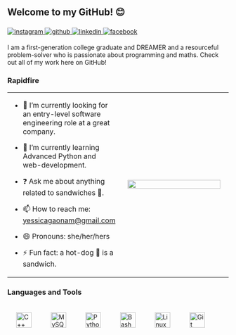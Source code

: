  ## Welcome to my GitHub! 😊 
 ###  
 
  

<a href="https://instagram.com/https://www.instagram.com/nomanches_yessi/" target="_blank">
<img src=https://img.shields.io/badge/instagram-%23000000.svg?&style=for-the-badge&logo=instagram&logoColor=white alt=instagram style="margin-bottom: 5px;" />
</a>
<a href="https://github.com/yessgm" target="_blank">
<img src=https://img.shields.io/badge/github-%2324292e.svg?&style=for-the-badge&logo=github&logoColor=white alt=github style="margin-bottom: 5px;" />
</a>
<a href="https://www.linkedin.com/in/yessica-gaona-morales/" target="_blank">
<img src=https://img.shields.io/badge/linkedin-%231E77B5.svg?&style=for-the-badge&logo=linkedin&logoColor=white alt=linkedin style="margin-bottom: 5px;" />
</a>
<a href="https://www.facebook.com/https://www.facebook.com/yessica.gaona.1/" target="_blank">
<img src=https://img.shields.io/badge/facebook-%232E87FB.svg?&style=for-the-badge&logo=facebook&logoColor=white alt=facebook style="margin-bottom: 5px;" />
</a>  
  

I am a first-generation college graduate and DREAMER and a resourceful problem-solver who is passionate about programming and maths. Check out all of my work here on GitHub! 
  

### Rapidfire  
<table><tr><td valign="top" width="50%">

- 🔭 I’m currently looking for an entry-level software engineering role at a great company.  

- 🌱 I’m currently learning Advanced Python and web-development.  
  
- ❓ Ask me about anything related to sandwiches 🥪.  
  
- 📫 How to reach me: yessicagaonam@gmail.com

- 😄 Pronouns: she/her/hers

- ⚡ Fun fact: a hot-dog  🌭 is a  sandwich.  


</td><td valign="center" width="50%">

<div align="center">
<img src="https://rishavanand.github.io/static/images/greetings.gif" align="center" style="width: 95%" />
</div>  


</td></tr></table>  

### Languages and Tools  
<div align="left">  
<img style="margin: 20px" src="https://profilinator.rishav.dev/skills-assets/cplusplus-original.svg" alt="C++" height="35" />  
<img style="margin: 20px" src="https://profilinator.rishav.dev/skills-assets/mysql-original-wordmark.svg" alt="MySQL" height="35" />  
<img style="margin: 20px" src="https://profilinator.rishav.dev/skills-assets/python-original.svg" alt="Python" height="35" />  
<img style="margin: 20px" src="https://profilinator.rishav.dev/skills-assets/gnu_bash-icon.svg" alt="Bash" height="35" />  
<img style="margin: 20px" src="https://profilinator.rishav.dev/skills-assets/linux-original.svg" alt="Linux" height="35" />  
<img style="margin: 20px" src="https://profilinator.rishav.dev/skills-assets/git-scm-icon.svg" alt="Git" height="35" />  
</div>  
